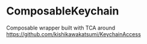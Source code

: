 # ComposableKeychain
Composable wrapper built with TCA around https://github.com/kishikawakatsumi/KeychainAccess
